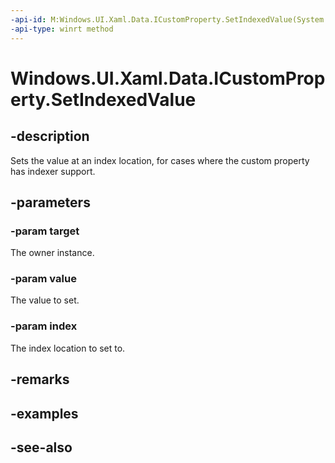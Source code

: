 ```yaml
---
-api-id: M:Windows.UI.Xaml.Data.ICustomProperty.SetIndexedValue(System.Object,System.Object,System.Object)
-api-type: winrt method
---
```


<!-- Method syntax
public void SetIndexedValue(System.Object target, System.Object value, System.Object index)
-->

# Windows.UI.Xaml.Data.ICustomProperty.SetIndexedValue

## -description
Sets the value at an index location, for cases where the custom property has indexer support.



## -parameters
### -param target
The owner instance.

### -param value
The value to set.

### -param index
The index location to set to.

## -remarks

## -examples

## -see-also
